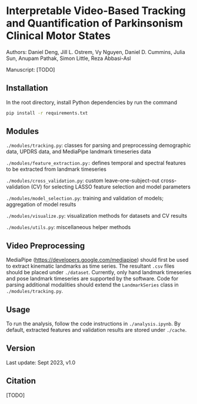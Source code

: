 # Interpretable Video-Based Tracking and Quantification of Parkinsonism Clinical Motor States

Authors: Daniel Deng, Jill L. Ostrem, Vy Nguyen, Daniel D. Cummins, Julia Sun, Anupam Pathak, Simon Little, Reza Abbasi-Asl

Manuscript: [TODO]

## Installation

In the root directory, install Python dependencies by run the command

```bash
pip install -r requirements.txt
```

## Modules

`./modules/tracking.py`: classes for parsing and preprocessing demographic data, UPDRS data, and MediaPipe landmark timeseries data

`./modules/feature_extraction.py:` defines temporal and spectral features to be extracted from landmark timeseries

`./modules/cross_validation.py`: custom leave-one-subject-out cross-validation (CV) for selecting LASSO feature selection and model parameters

`./modules/model_selection.py`: training and validation of models; aggregation of model results

`./modules/visualize.py`: visualization methods for datasets and CV results

`./modules/utils.py`: miscellaneous helper methods

## Video Preprocessing

MediaPipe (https://developers.google.com/mediapipe) should first be used to extract kinematic landmarks as time series. The resultant `.csv` files should be placed under `./dataset`. Currently, only hand landmark timeseries and pose landmark timeseries are supported by the software. Code for parsing additional modalities should extend the `LandmarkSeries` class in `./modules/tracking.py`.

## Usage

To run the analysis, follow the code instructions in `./analysis.ipynb`. By default, extracted features and validation results are stored under `./cache`.

## Version

Last update: Sept 2023, v1.0

## Citation

[TODO]

